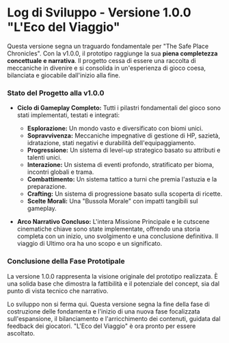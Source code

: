 # Log di Sviluppo - Versione 1.0.0 "L'Eco del Viaggio"

Questa versione segna un traguardo fondamentale per "The Safe Place Chronicles". Con la v1.0.0, il prototipo raggiunge la sua **piena completezza concettuale e narrativa**. Il progetto cessa di essere una raccolta di meccaniche in divenire e si consolida in un'esperienza di gioco coesa, bilanciata e giocabile dall'inizio alla fine.

### Stato del Progetto alla v1.0.0

- **Ciclo di Gameplay Completo:** Tutti i pilastri fondamentali del gioco sono stati implementati, testati e integrati:
  - **Esplorazione:** Un mondo vasto e diversificato con biomi unici.
  - **Sopravvivenza:** Meccaniche impegnative di gestione di HP, sazietà, idratazione, stati negativi e durabilità dell'equipaggiamento.
  - **Progressione:** Un sistema di level-up strategico basato su attributi e talenti unici.
  - **Interazione:** Un sistema di eventi profondo, stratificato per bioma, incontri globali e trama.
  - **Combattimento:** Un sistema tattico a turni che premia l'astuzia e la preparazione.
  - **Crafting:** Un sistema di progressione basato sulla scoperta di ricette.
  - **Scelte Morali:** Una "Bussola Morale" con impatti tangibili sul gameplay.

- **Arco Narrativo Concluso:** L'intera Missione Principale e le cutscene cinematiche chiave sono state implementate, offrendo una storia completa con un inizio, uno svolgimento e una conclusione definitiva. Il viaggio di Ultimo ora ha uno scopo e un significato.

### Conclusione della Fase Prototipale

La versione 1.0.0 rappresenta la visione originale del prototipo realizzata. È una solida base che dimostra la fattibilità e il potenziale del concept, sia dal punto di vista tecnico che narrativo.

Lo sviluppo non si ferma qui. Questa versione segna la fine della fase di costruzione delle fondamenta e l'inizio di una nuova fase focalizzata sull'espansione, il bilanciamento e l'arricchimento dei contenuti, guidata dal feedback dei giocatori. "L'Eco del Viaggio" è ora pronto per essere ascoltato.